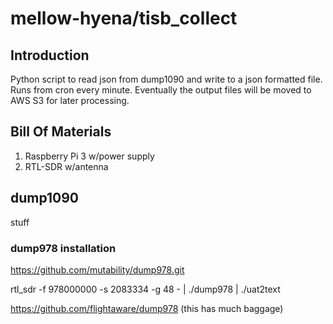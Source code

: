mellow-hyena/tisb_collect
=========================

## Introduction
Python script to read json from dump1090 and write to a json formatted file.  Runs from cron every minute.  Eventually the output files will be moved to AWS S3 for later processing.

## Bill Of Materials
1. Raspberry Pi 3 w/power supply
1. RTL-SDR w/antenna

## dump1090
stuff

### dump978 installation

https://github.com/mutability/dump978.git

rtl_sdr -f 978000000 -s 2083334 -g 48 - | ./dump978 | ./uat2text

https://github.com/flightaware/dump978 (this has much baggage)

